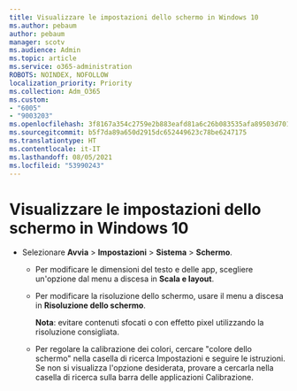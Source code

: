 ```yaml
---
title: Visualizzare le impostazioni dello schermo in Windows 10
ms.author: pebaum
author: pebaum
manager: scotv
ms.audience: Admin
ms.topic: article
ms.service: o365-administration
ROBOTS: NOINDEX, NOFOLLOW
localization_priority: Priority
ms.collection: Adm_O365
ms.custom:
- "6005"
- "9003203"
ms.openlocfilehash: 3f8167a354c2759e2b883eafd81a6c26b083535afa89503d701b600792f47ff1
ms.sourcegitcommit: b5f7da89a650d2915dc652449623c78be6247175
ms.translationtype: HT
ms.contentlocale: it-IT
ms.lasthandoff: 08/05/2021
ms.locfileid: "53990243"
---
```

# <a name="view-display-settings-in-windows-10"></a>Visualizzare le impostazioni dello schermo in Windows 10

- Selezionare **Avvia**  > **Impostazioni**  > **Sistema** > **Schermo**.
    -  Per modificare le dimensioni del testo e delle app, scegliere un'opzione dal menu a discesa in  **Scala e layout**.
    - Per modificare la risoluzione dello schermo, usare il menu a discesa in **Risoluzione dello schermo**.
     
      **Nota**: evitare contenuti sfocati o con effetto pixel utilizzando la risoluzione consigliata.
    - Per regolare la calibrazione dei colori, cercare "colore dello schermo" nella casella di ricerca Impostazioni e seguire le istruzioni. Se non si visualizza l'opzione desiderata, provare a cercarla nella casella di ricerca sulla barra delle applicazioni Calibrazione.